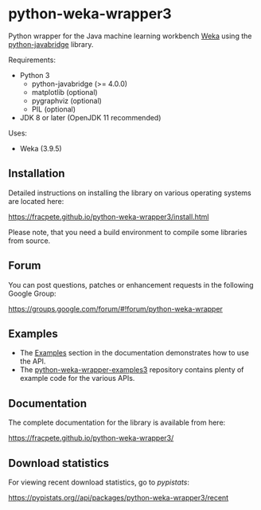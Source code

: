 # python-weka-wrapper3

Python wrapper for the Java machine learning workbench [Weka](http://www.cs.waikato.ac.nz/~ml/weka/)
using the [python-javabridge](https://pypi.python.org/pypi/python-javabridge) library.

Requirements:

* Python 3
  * python-javabridge (>= 4.0.0)
  * matplotlib (optional)
  * pygraphviz (optional)
  * PIL (optional)
* JDK 8 or later (OpenJDK 11 recommended)

Uses:
* Weka (3.9.5)


## Installation

Detailed instructions on installing the library on various operating systems are located here:

https://fracpete.github.io/python-weka-wrapper3/install.html

Please note, that you need a build environment to compile some libraries from source.


## Forum

You can post questions, patches or enhancement requests in the following Google Group:

https://groups.google.com/forum/#!forum/python-weka-wrapper


## Examples

* The [Examples](https://fracpete.github.io/python-weka-wrapper3/examples.html)
  section in the documentation demonstrates how to use the API. 
* The [python-weka-wrapper-examples3](https://github.com/fracpete/python-weka-wrapper3-examples)
  repository contains plenty of example code for the various APIs.


## Documentation

The complete documentation for the library is available from here:

https://fracpete.github.io/python-weka-wrapper3/


## Download statistics

For viewing recent download statistics, go to *pypistats*:

https://pypistats.org//api/packages/python-weka-wrapper3/recent
